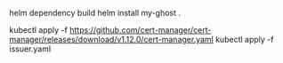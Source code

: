 helm dependency build
helm install my-ghost .

kubectl apply -f https://github.com/cert-manager/cert-manager/releases/download/v1.12.0/cert-manager.yaml
kubectl apply -f issuer.yaml
